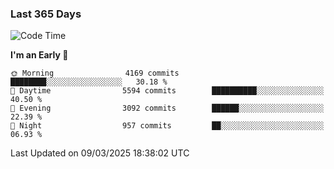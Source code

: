 ### Last 365 Days
<!--START_SECTION:waka-->
![Code Time](http://img.shields.io/badge/Code%20Time-796%20hrs%207%20mins-blue)

**I'm an Early 🐤** 

```text
🌞 Morning                4169 commits        ████████░░░░░░░░░░░░░░░░░   30.18 % 
🌆 Daytime                5594 commits        ██████████░░░░░░░░░░░░░░░   40.50 % 
🌃 Evening                3092 commits        ██████░░░░░░░░░░░░░░░░░░░   22.39 % 
🌙 Night                  957 commits         ██░░░░░░░░░░░░░░░░░░░░░░░   06.93 % 
```



 Last Updated on 09/03/2025 18:38:02 UTC
<!--END_SECTION:waka-->

<!--
**BrianCurliss/BrianCurliss** is a ✨ _special_ ✨ repository because its `README.md` (this file) appears on your GitHub profile.

Here are some ideas to get you started:

- 🔭 I’m currently working on ...
- 🌱 I’m currently learning ...
- 👯 I’m looking to collaborate on ...
- 🤔 I’m looking for help with ...
- 💬 Ask me about ...
- 📫 How to reach me: ...
- 😄 Pronouns: ...
- ⚡ Fun fact: ...
-->
